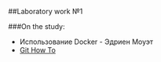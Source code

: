 ##Laboratory work №1

###On the study:
- Использование Docker - Эдриен Моуэт
- [Git How To](https://githowto.com/ru)
